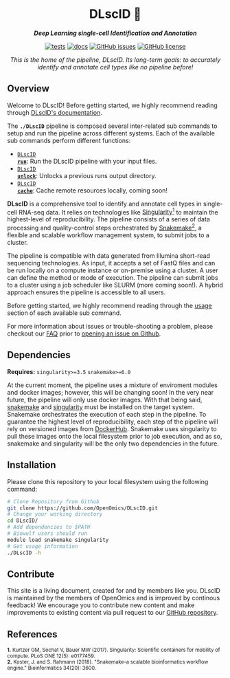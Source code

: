 <div align="center">
   
  <h1>DLscID 🔬</h1>
  
  **_Deep Learning single-cell Identification and Annotation_**

  [![tests](https://github.com/OpenOmics/DLscID/workflows/tests/badge.svg)](https://github.com/OpenOmics/DLscID/actions/workflows/main.yaml) [![docs](https://github.com/OpenOmics/DLscID/workflows/docs/badge.svg)](https://github.com/OpenOmics/DLscID/actions/workflows/docs.yml) [![GitHub issues](https://img.shields.io/github/issues/OpenOmics/DLscID?color=brightgreen)](https://github.com/OpenOmics/DLscID/issues)  [![GitHub license](https://img.shields.io/github/license/OpenOmics/DLscID)](https://github.com/OpenOmics/DLscID/blob/main/LICENSE) 
  
  <i>
    This is the home of the pipeline, DLscID. Its long-term goals: to accurately identify and annotate cell types like no pipeline before!
  </i>
</div>

## Overview
Welcome to DLscID! Before getting started, we highly recommend reading through [DLscID's documentation](https://openomics.github.io/DLscID/).

The **`./DLscID`** pipeline is composed several inter-related sub commands to setup and run the pipeline across different systems. Each of the available sub commands perform different functions: 

 * [<code>DLscID <b>run</b></code>](https://openomics.github.io/DLscID/usage/run/): Run the DLscID pipeline with your input files.
 * [<code>DLscID <b>unlock</b></code>](https://openomics.github.io/DLscID/usage/unlock/): Unlocks a previous runs output directory.
 * [<code>DLscID <b>cache</b></code>](https://openomics.github.io/DLscID/usage/cache/): Cache remote resources locally, coming soon!

**DLscID** is a comprehensive tool to identify and annotate cell types in single-cell RNA-seq data. It relies on technologies like [Singularity<sup>1</sup>](https://singularity.lbl.gov/) to maintain the highest-level of reproducibility. The pipeline consists of a series of data processing and quality-control steps orchestrated by [Snakemake<sup>2</sup>](https://snakemake.readthedocs.io/en/stable/), a flexible and scalable workflow management system, to submit jobs to a cluster.

The pipeline is compatible with data generated from Illumina short-read sequencing technologies. As input, it accepts a set of FastQ files and can be run locally on a compute instance or on-premise using a cluster. A user can define the method or mode of execution. The pipeline can submit jobs to a cluster using a job scheduler like SLURM (more coming soon!). A hybrid approach ensures the pipeline is accessible to all users.

Before getting started, we highly recommend reading through the [usage](https://openomics.github.io/DLscID/usage/run/) section of each available sub command.

For more information about issues or trouble-shooting a problem, please checkout our [FAQ](https://openomics.github.io/DLscID/faq/questions/) prior to [opening an issue on Github](https://github.com/OpenOmics/DLscID/issues).

## Dependencies
**Requires:** `singularity>=3.5`  `snakemake>=6.0`

At the current moment, the pipeline uses a mixture of enviroment modules and docker images; however, this will be changing soon! In the very near future, the pipeline will only use docker images. With that being said, [snakemake](https://snakemake.readthedocs.io/en/stable/getting_started/installation.html) and [singularity](https://singularity.lbl.gov/all-releases) must be installed on the target system. Snakemake orchestrates the execution of each step in the pipeline. To guarantee the highest level of reproducibility, each step of the pipeline will rely on versioned images from [DockerHub](https://hub.docker.com/orgs/nciccbr/repositories). Snakemake uses singularity to pull these images onto the local filesystem prior to job execution, and as so, snakemake and singularity will be the only two dependencies in the future.

## Installation
Please clone this repository to your local filesystem using the following command:
```bash
# Clone Repository from Github
git clone https://github.com/OpenOmics/DLscID.git
# Change your working directory
cd DLscID/
# Add dependencies to $PATH
# Biowulf users should run
module load snakemake singularity
# Get usage information
./DLscID -h
```

## Contribute 
This site is a living document, created for and by members like you. DLscID is maintained by the members of OpenOmics and is improved by continous feedback! We encourage you to contribute new content and make improvements to existing content via pull request to our [GitHub repository](https://github.com/OpenOmics/DLscID).

## References
<sup>**1.**  Kurtzer GM, Sochat V, Bauer MW (2017). Singularity: Scientific containers for mobility of compute. PLoS ONE 12(5): e0177459.</sup>  
<sup>**2.**  Koster, J. and S. Rahmann (2018). "Snakemake-a scalable bioinformatics workflow engine." Bioinformatics 34(20): 3600.</sup>  
